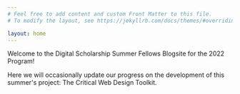 ```yaml
---
# Feel free to add content and custom Front Matter to this file.
# To modify the layout, see https://jekyllrb.com/docs/themes/#overriding-theme-defaults

layout: home
---
```


Welcome to the Digital Scholarship Summer Fellows Blogsite for the 2022 Program!

Here we will occasionally update our progress on the development of this summer's project: The Critical Web Design Toolkit.
